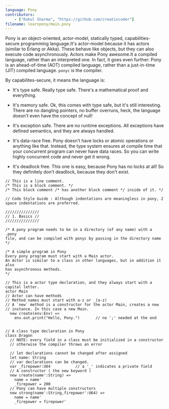 ```yaml
---
language: Pony
contributors:
    - ["Rahul Sharma", "https://github.com/creativcoder"]
filename: learnpony/main.pony
---
```


Pony is an object-oriented, actor-model, statically typed, capabilities-secure programming language.It's actor-model because it has actors (similar to Erlang or Akka). These behave like objects, but they can also execute code asynchronously. Actors make Pony awesome.It a compiled language, rather than an interpreted one. In fact, it goes even further: Pony is an ahead-of-time (AOT) compiled language, rather than a just-in-time (JIT) compiled language. `ponyc` is the compiler.

By capabilites-secure, it means the language is:

* It's type safe. Really type safe. There's a mathematical proof and everything.

* It's memory safe. Ok, this comes with type safe, but it's still interesting. There are no dangling pointers, no buffer overruns, heck, the language doesn't even have the concept of null!

* It's exception safe. There are no runtime exceptions. All exceptions have defined semantics, and they are always handled.

* It's data-race free. Pony doesn't have locks or atomic operations or anything like that. Instead, the type system ensures at compile time that your concurrent program can never have data races. So you can write highly concurrent code and never get it wrong.

* It's deadlock free. This one is easy, because Pony has no locks at all! So they definitely don't deadlock, because they don't exist.

```pony
// This is a line comment.
/* This is a block comment. */
/* This block comment /* has another block comment */ inside of it. */

// Code Style Guide : Although indentations are meaningless in pony, 2 space indentations are preferred.

///////////////
// 1. Basics //
///////////////

/* A pony program needs to be in a directory (of any name) with a  .pony
file, and can be compiled with ponyc by passing in the directory name
*/

/* A simple program in Pony
Every pony program must start with a Main actor.
An Actor is similar to a class in other languages, but in addition it also
has asynchronous methods.
*/

// This is a actor type declaration, and they always start with a capital letter.
actor Main
// Actor can have methods
// Method names must start with a-z or _(a-z)
// A `new` method is a constructor for the actor Main, creates a new
// instance. In this case a new Main. 
  new create(env:Env) =>   
    env.out.print("Hello, Pony.")       // no ';' needed at the end


// A class type declaration in Pony
class Dragon
  // NOTE: every field in a class must be initialized in a constructor
  // otherwise the compiler throws an error

  // let declarations cannot be changed after assigned
  let name: String
  // var declarations can be changed.
  var _firepower:U64           // a '_' indicates a private field
  // A constructor ( the new keyword )
  new create(name':String) =>
    name = name'
    _firepower = 200
  // Pony can have multiple constructors
  new strong(name':String,firepower':U64) =>
    name = name'
    _firepower = firepower'
```


